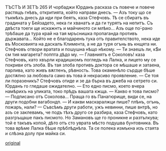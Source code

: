 ﻿ТЪСТЪ И ЗЕТЪ
265
И чорбаджи Юрданъ расказа съ повече и повече растящъ гнѣвъ, откритията, който направи днесъ.
— Азъ току що се тъкмѣхъ днесъ да иди при беятъ, каза Стефчовъ. Тѣ се сбиратъ въ градината у Бейзадето, нека ги хванатъ и да ги турятъ на непитъ. Съ двѣста тоеги ще искажнтъ и майчиното си млѣко... Азъ още по́-рано трѣбаше да тура край на тая мръснишка пропаганда противъ държавата... Който не е благодаренъ тука отъ правителството, нека иде въ Московията на даскалъ Климента, а не да туря огънь въ кнщята ни.
Стефчовъ отвори вратата и пошушна нѣщо нѣкому.
— Ти знаешъ ли, к$и см тия магарета? поппта дѣдо му.
— Главниятъ е Соколовъ! каза Стефчовъ, като хвърли крадишкомъ погледъ на Лалка, и лицето му се покриви отъ злоба. Въ тая злоба противъ доктора се мѣшаше и затаена, парлива, като живъ вѫгленъ, рѣвность. Това окаменѣло сърдце бѣше достѫпно за любовьта само въ това ѝ некрасиво проявление.
— Се тоя ли поразеникъ?
Стефчовъ отиде и зе да бърка въ джеба на сетрето си.
Юрданъ го гледаше ожидателно.
— Ето едно писмо, което вчера намѣрихъ на уликата, токо прѣдъ вашата кжща.
— Какво е това писмо?
— Подписано отъ Соколова... Праща го въ Панагюрище, види се, на други подобни вагабондп.
— И какви маскаралжци пише? плѣнъ, огънь, пожаръ, нали?
— Съвсѣмъ други работи, ужъ невинни, пише внтрѣ, но азъ се заклевамъ, че подъ тѣхъ друго се разбира, каза Стефчовъ, като разгръщаше пакъ писмото. Но Замановъ ще го проникне и разтълкува; той е такъвъ копой, дѣто отъ сто уврата мѣсто подушва бунтовника.
Въ това врѣме Лалка бѣше прѣблѣднѣла. Та се полека измъкна изъ стаята и слѣзна долу при майка си.

[original](images/300.jpg)